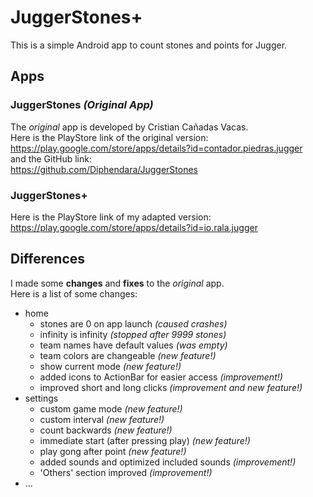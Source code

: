 # JuggerStones+
This is a simple Android app to count stones and points for Jugger.

## Apps
### JuggerStones _(Original App)_
The _original_ app is developed by Cristian Cañadas Vacas.<br>
Here is the PlayStore link of the original version:<br>
<https://play.google.com/store/apps/details?id=contador.piedras.jugger><br>
and the GitHub link:<br>
<https://github.com/Diphendara/JuggerStones>

### JuggerStones+
Here is the PlayStore link of my adapted version:<br>
<https://play.google.com/store/apps/details?id=io.rala.jugger>

## Differences
I made some **changes** and **fixes** to the _original_ app.<br>
Here is a list of some changes:
- home
    - stones are 0 on app launch _(caused crashes)_
    - infinity is infinity _(stopped after 9999 stones)_
    - team names have default values _(was empty)_
    - team colors are changeable _(new feature!)_
    - show current mode _(new feature!)_
    - added icons to ActionBar for easier access _(improvement!)_
    - improved short and long clicks _(improvement and new feature!)_
- settings
    - custom game mode _(new feature!)_
    - custom interval _(new feature!)_
    - count backwards _(new feature!)_
    - immediate start (after pressing play) _(new feature!)_
    - play gong after point _(new feature!)_
    - added sounds and optimized included sounds _(improvement!)_
    - 'Others' section improved _(improvement!)_
- ...
